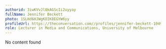 ```yaml
---
authorid: 3iwKVvJl0kAGScIi2uyyay
fullName: Jennifer Beckett
photo: 1SLHd6HJWgKOIK8EGYW6yy
profileUrl: https://theconversation.com//profiles/jennifer-beckett-104953
role: Lecturer in Media and Communications, University of Melbourne
---
```

No content found